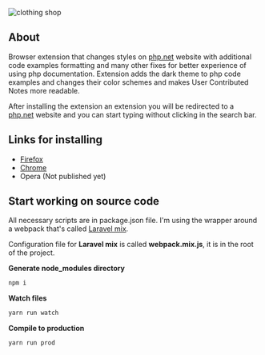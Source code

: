 ![clothing shop](https://raw.githubusercontent.com/SerhiiCho/php_revival/master/art/phprevival.jpg)

## About

Browser extension that changes styles on [php.net](https://www.php.net) website with additional code examples formatting and many other fixes for better experience of using php documentation. Extension adds the dark theme to php code examples and changes their color schemes and makes User Contributed Notes more readable.

After installing the extension an extension you will be redirected to a [php.net](https://www.php.net) website and you can start typing without clicking in the search bar.

## Links for installing

- [Firefox](https://addons.mozilla.org/en-US/firefox/addon/php-revival)
- [Chrome](https://chrome.google.com/webstore/detail/php-revival/fceclmihdanbepiogjoeiolnpkalcjpe)
- Opera (Not published yet)

## Start working on source code

All necessary scripts are in package.json file. I'm using the wrapper around a webpack that's called [Laravel mix](https://laravel-mix.com/). 

Configuration file for __Laravel mix__ is called __webpack.mix.js__, it is in the root of the project.

**Generate node_modules directory**
```bash
npm i
```

**Watch files**
```bash
yarn run watch
```

**Compile to production**
```bash
yarn run prod
```